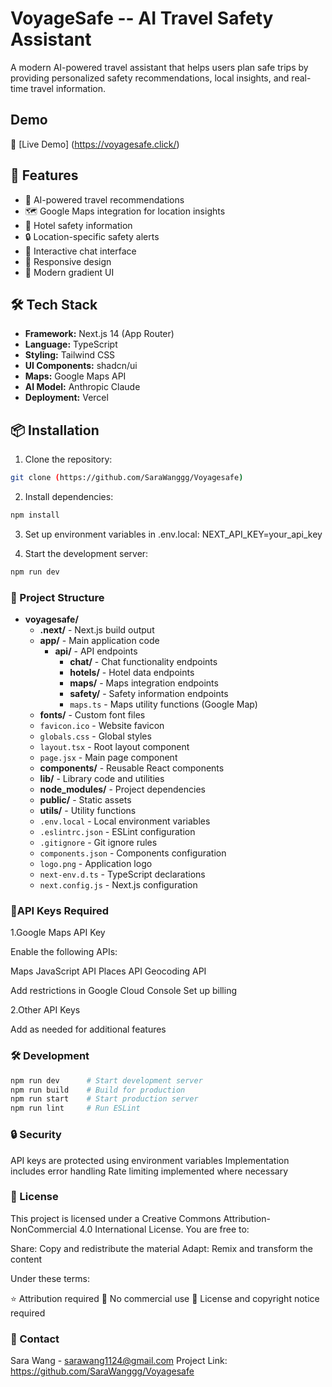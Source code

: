 # VoyageSafe -- AI Travel Safety Assistant

A modern AI-powered travel assistant that helps users plan safe trips by providing personalized safety recommendations, local insights, and real-time travel information.

## Demo

🚀 [Live Demo] (https://voyagesafe.click/)

## 🌟 Features

- 🤖 AI-powered travel recommendations
- 🗺️ Google Maps integration for location insights
- 🏨 Hotel safety information
- 🔒 Location-specific safety alerts
- 💬 Interactive chat interface
- 📱 Responsive design
- 🎨 Modern gradient UI

## 🛠️ Tech Stack

- **Framework:** Next.js 14 (App Router)
- **Language:** TypeScript
- **Styling:** Tailwind CSS
- **UI Components:** shadcn/ui
- **Maps:** Google Maps API
- **AI Model:** Anthropic Claude
- **Deployment:** Vercel

## 📦 Installation

1. Clone the repository:
```bash
git clone (https://github.com/SaraWanggg/Voyagesafe)

```
2. Install dependencies:
```bash
npm install
```

3. Set up environment variables in .env.local:
NEXT_API_KEY=your_api_key

4. Start the development server:
```bash
npm run dev
```

### 📁 Project Structure
- **voyagesafe/**
  - **.next/** - Next.js build output
  - **app/** - Main application code
    - **api/** - API endpoints
      - **chat/** - Chat functionality endpoints
      - **hotels/** - Hotel data endpoints
      - **maps/** - Maps integration endpoints
      - **safety/** - Safety information endpoints
      - `maps.ts` - Maps utility functions (Google Map)
  - **fonts/** - Custom font files
  - `favicon.ico` - Website favicon
  - `globals.css` - Global styles
  - `layout.tsx` - Root layout component
  - `page.jsx` - Main page component
  - **components/** - Reusable React components
  - **lib/** - Library code and utilities
  - **node_modules/** - Project dependencies
  - **public/** - Static assets
  - **utils/** - Utility functions
  - `.env.local` - Local environment variables
  - `.eslintrc.json` - ESLint configuration
  - `.gitignore` - Git ignore rules
  - `components.json` - Components configuration
  - `logo.png` - Application logo
  - `next-env.d.ts` - TypeScript declarations
  - `next.config.js` - Next.js configuration

### 🔑API Keys Required

1.Google Maps API Key

Enable the following APIs:

Maps JavaScript API
Places API
Geocoding API


Add restrictions in Google Cloud Console
Set up billing


2.Other API Keys

Add as needed for additional features

### 🛠️ Development
```bash
npm run dev      # Start development server
npm run build    # Build for production
npm run start    # Start production server
npm run lint     # Run ESLint
```

### 🔒 Security

API keys are protected using environment variables
Implementation includes error handling
Rate limiting implemented where necessary

### 📝 License
This project is licensed under a Creative Commons Attribution-NonCommercial 4.0 International License.
You are free to:

Share: Copy and redistribute the material
Adapt: Remix and transform the content

Under these terms:

⭐ Attribution required
🚫 No commercial use
📄 License and copyright notice required

### 📧 Contact
Sara Wang - sarawang1124@gmail.com
Project Link: https://github.com/SaraWanggg/Voyagesafe

